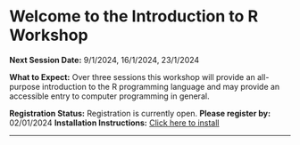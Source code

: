 # Welcome to the Introduction to R Workshop
**Next Session Date:**  9/1/2024, 16/1/2024, 23/1/2024

**What to Expect:**
Over three sessions this workshop will provide an all-purpose introduction to the R programming language and may provide an accessible entry to computer programming in general.

**Registration Status:** Registration is currently open.
**Please register by:** 02/01/2024
**Installation Instructions:** [Click here to install](https://uniexeterrse.github.io/intro-to-r/setup.html)


---

